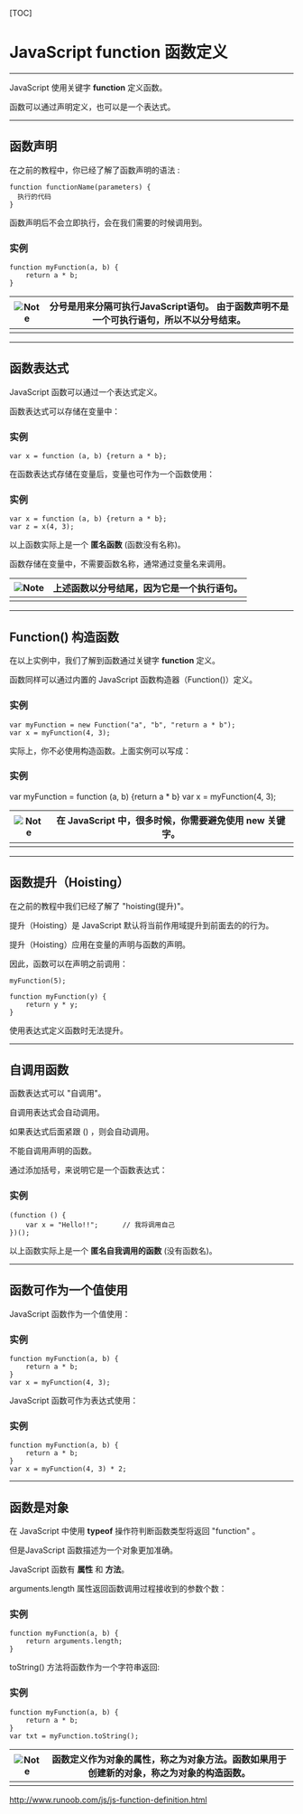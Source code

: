 [TOC]



# JavaScript function 函数定义

------

JavaScript 使用关键字 **function** 定义函数。

函数可以通过声明定义，也可以是一个表达式。

------

## 函数声明

在之前的教程中，你已经了解了函数声明的语法 :

```
function functionName(parameters) {
  执行的代码
}
```

函数声明后不会立即执行，会在我们需要的时候调用到。

### 实例

```
function myFunction(a, b) {
    return a * b;
}
```

| ![Note](http://www.runoob.com/images/lamp.jpg) | 分号是用来分隔可执行JavaScript语句。 由于函数声明不是一个可执行语句，所以不以分号结束。 |
| ---------------------------------------------- | ------------------------------------------------------------ |
|                                                |                                                              |

------

## 函数表达式

JavaScript 函数可以通过一个表达式定义。

函数表达式可以存储在变量中：

### 实例

```
var x = function (a, b) {return a * b};
```

在函数表达式存储在变量后，变量也可作为一个函数使用：

### 实例

```
var x = function (a, b) {return a * b};
var z = x(4, 3);
```

以上函数实际上是一个 **匿名函数** (函数没有名称)。

函数存储在变量中，不需要函数名称，通常通过变量名来调用。

| ![Note](http://www.runoob.com/images/lamp.jpg) | 上述函数以分号结尾，因为它是一个执行语句。 |
| ---------------------------------------------- | ------------------------------------------ |
|                                                |                                            |

------

## Function() 构造函数

在以上实例中，我们了解到函数通过关键字 **function** 定义。

函数同样可以通过内置的 JavaScript 函数构造器（Function()）定义。

### 实例

```
var myFunction = new Function("a", "b", "return a * b");
var x = myFunction(4, 3);
```

实际上，你不必使用构造函数。上面实例可以写成：

### 实例

var myFunction = function (a, b) {return a * b}
var x = myFunction(4, 3);

| ![Note](http://www.runoob.com/images/lamp.jpg) | 在 JavaScript 中，很多时候，你需要避免使用 **new** 关键字。 |
| ---------------------------------------------- | ----------------------------------------------------------- |
|                                                |                                                             |

------

## 函数提升（Hoisting）

在之前的教程中我们已经了解了 "hoisting(提升)"。

提升（Hoisting）是 JavaScript 默认将当前作用域提升到前面去的的行为。

提升（Hoisting）应用在变量的声明与函数的声明。

因此，函数可以在声明之前调用：

```
myFunction(5);

function myFunction(y) {
    return y * y;
}
```

使用表达式定义函数时无法提升。

------

## 自调用函数

函数表达式可以 "自调用"。

自调用表达式会自动调用。

如果表达式后面紧跟 () ，则会自动调用。

不能自调用声明的函数。

通过添加括号，来说明它是一个函数表达式：

### 实例

```
(function () {
    var x = "Hello!!";      // 我将调用自己
})();
```

以上函数实际上是一个 **匿名自我调用的函数** (没有函数名)。

------

## 函数可作为一个值使用

JavaScript 函数作为一个值使用：

### 实例

```
function myFunction(a, b) {
    return a * b;
}
var x = myFunction(4, 3);
```

JavaScript 函数可作为表达式使用：

### 实例

```
function myFunction(a, b) {
    return a * b;
}
var x = myFunction(4, 3) * 2;
```



------

## 函数是对象

在 JavaScript 中使用 **typeof** 操作符判断函数类型将返回 "function" 。

但是JavaScript 函数描述为一个对象更加准确。

JavaScript 函数有 **属性** 和 **方法**。

arguments.length 属性返回函数调用过程接收到的参数个数：

### 实例

```
function myFunction(a, b) {
    return arguments.length;
}
```

toString() 方法将函数作为一个字符串返回:

### 实例

```
function myFunction(a, b) {
    return a * b;
}
var txt = myFunction.toString();
```



| ![Note](http://www.runoob.com/images/lamp.jpg) | 函数定义作为对象的属性，称之为对象方法。函数如果用于创建新的对象，称之为对象的构造函数。 |
| ---------------------------------------------- | ------------------------------------------------------------ |
|                                                |                                                              |





http://www.runoob.com/js/js-function-definition.html
